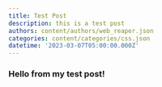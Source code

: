 ```yaml
---
title: Test Post
description: this is a test post
authors: content/authors/web_reaper.json
categories: content/categories/css.json
datetime: '2023-03-07T05:00:00.000Z'
---
```


### Hello from my test post!
